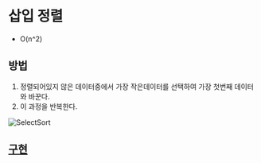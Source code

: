 # 삽입 정렬
- O(n^2)
## 방법
1. 정렬되어있지 않은 데이터중에서 가장 작은데이터를 선택하여 가장 첫번째 데이터와 바꾼다.
2. 이 과정을 반복한다.

![SelectSort](https://user-images.githubusercontent.com/59678097/233826020-39acf891-9b44-4afc-bfc6-950d977c8656.gif)

## [구현](./SelectSort.c)
